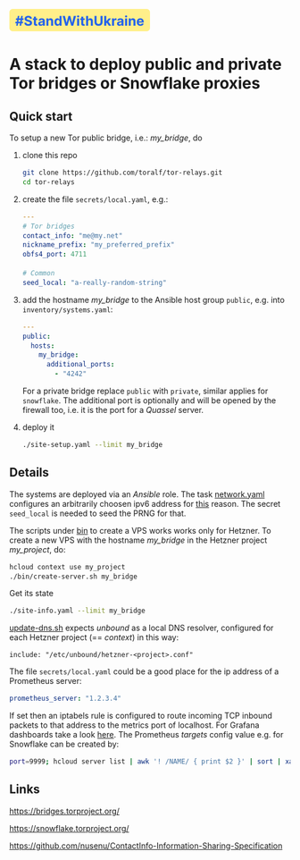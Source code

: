 [![StandWithUkraine](https://raw.githubusercontent.com/vshymanskyy/StandWithUkraine/main/badges/StandWithUkraine.svg)](https://github.com/vshymanskyy/StandWithUkraine/blob/main/docs/README.md)

# A stack to deploy public and private Tor bridges or Snowflake proxies

## Quick start

To setup a new Tor public bridge, i.e.: _my_bridge_, do

1. clone this repo

   ```bash
   git clone https://github.com/toralf/tor-relays.git
   cd tor-relays
   ```

1. create the file `secrets/local.yaml`, e.g.:

   ```yaml
   ---
   # Tor bridges
   contact_info: "me@my.net"
   nickname_prefix: "my_preferred_prefix"
   obfs4_port: 4711

   # Common
   seed_local: "a-really-random-string"
   ```

1. add the hostname _my_bridge_ to the Ansible host group `public`, e.g. into `inventory/systems.yaml`:

   ```yaml
   ---
   public:
     hosts:
       my_bridge:
         additional_ports:
           - "4242"
   ```

   For a private bridge replace `public` with `private`, similar applies for `snowflake`.
   The additional port is optionally and will be opened by the firewall too, i.e. it is the port for a _Quassel_ server.

1. deploy it

   ```bash
   ./site-setup.yaml --limit my_bridge
   ```

## Details

The systems are deployed via an _Ansible_ role.
The task [network.yaml](./playbooks/roles/setup/tasks/network.yaml)
configures an arbitrarily choosen ipv6 address for [this](./playbooks/roles/setup/tasks/network.yaml#L2) reason.
The secret `seed_local` is needed to seed the PRNG for that.

The scripts under [bin](./bin) to create a VPS works works only for Hetzner.
To create a new VPS with the hostname _my_bridge_ in the Hetzner project _my_project_, do:

```bash
hcloud context use my_project
./bin/create-server.sh my_bridge
```

Get its state

```bash
./site-info.yaml --limit my_bridge
```

[update-dns.sh](./bin/update-dns.sh) expects _unbound_ as a local DNS resolver,
configured for each Hetzner project (== _context_) in this way:

```config
include: "/etc/unbound/hetzner-<project>.conf"
```

The file `secrets/local.yaml` could be a good place for the ip address of a Prometheus server:

```yaml
prometheus_server: "1.2.3.4"
```

If set then an iptabels rule is configured to route incoming TCP inbound packets to that address to the metrics port of localhost.
For Grafana dashboards take a look [here](https://github.com/toralf/torutils/tree/main/dashboards).
The Prometheus _targets_ config value e.g. for Snowflake can be created by:

```bash
port=9999; hcloud server list | awk '! /NAME/ { print $2 }' | sort | xargs | sed -e 's,^,[",' -e 's,$,:'$port'"],' -e 's, ,:'$port'"\, ",g'
```

## Links

https://bridges.torproject.org/

https://snowflake.torproject.org/

https://github.com/nusenu/ContactInfo-Information-Sharing-Specification
